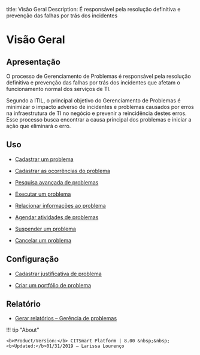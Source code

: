 title: Visão Geral 
Description: É responsável pela resolução definitiva e prevenção das falhas por trás dos incidentes

# Visão Geral

Apresentação
----------------

O processo de Gerenciamento de Problemas é responsável pela resolução definitiva
e prevenção das falhas por trás dos incidentes que afetam o funcionamento normal
dos serviços de TI.

Segundo a ITIL, o principal objetivo do Gerenciamento de Problemas é minimizar o
impacto adverso de incidentes e problemas causados por erros na infraestrutura
de TI no negócio e prevenir a reincidência destes erros. Esse processo busca
encontrar a causa principal dos problemas e iniciar a ação que eliminará o erro.

Uso
----------------

-   [Cadastrar um problema](/pt-br/citsmart-platform-8/processes/problem/use/register-problem.html)

-   [Cadastrar as ocorrências do problema](/pt-br/citsmart-platform-8/processes/problem/use/problem-occurrences.html)

-   [Pesquisa avançada de problemas](/pt-br/citsmart-platform-8/processes/problem/use/advanced-search-for-problem.html)

-   [Executar um problema](/pt-br/citsmart-platform-8/processes/problem/use/problem-execution.html)

-   [Relacionar informações ao problema](/pt-br/citsmart-platform-8/processes/problem/use/relate-information-to-problem.html)

-   [Agendar atividades de problemas](/pt-br/citsmart-platform-8/processes/problem/use/schedule-problem-activities.html)

-   [Suspender um problema](/pt-br/citsmart-platform-8/processes/problem/use/suspend-problem.html)

-   [Cancelar um problema](/pt-br/citsmart-platform-8/processes/problem/use/cancel-problem.html)

Configuração
----------------

-   [Cadastrar justificativa de problema](/pt-br/citsmart-platform-8/processes/problem/configuration/problem-justification.html)

-   [Criar um portfólio de problema](/pt-br/citsmart-platform-8/processes/problem/configuration/problem-portfolio.html)

Relatório
-------------

-   [Gerar relatórios – Gerência de problemas](/pt-br/citsmart-platform-8/processes/problem/use/generate-reports-problem-management.html)

!!! tip "About"

    <b>Product/Version:</b> CITSmart Platform | 8.00 &nbsp;&nbsp;
    <b>Updated:</b>01/31/2019 – Larissa Lourenço
